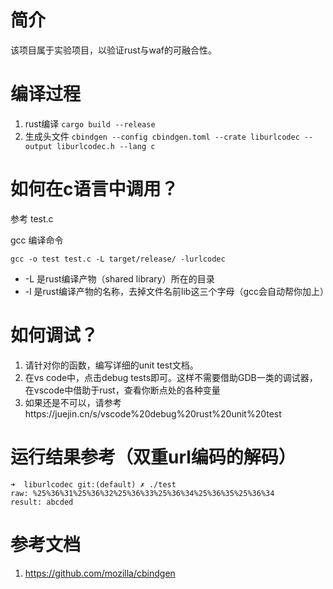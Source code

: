# 简介
该项目属于实验项目，以验证rust与waf的可融合性。

# 编译过程
1. rust编译
   `cargo build --release`
2. 生成头文件
    `cbindgen --config cbindgen.toml --crate liburlcodec --output liburlcodec.h --lang c`

# 如何在c语言中调用？
参考 test.c 

gcc 编译命令 

`gcc -o test test.c -L target/release/ -lurlcodec`

* -L 是rust编译产物（shared library）所在的目录
* -l 是rust编译产物的名称，去掉文件名前lib这三个字母（gcc会自动帮你加上）

# 如何调试？
1. 请针对你的函数，编写详细的unit test文档。
2. 在vs code中，点击debug tests即可。这样不需要借助GDB一类的调试器，在vscode中借助于rust，查看你断点处的各种变量
3. 如果还是不可以，请参考https://juejin.cn/s/vscode%20debug%20rust%20unit%20test


# 运行结果参考（双重url编码的解码）

```
➜  liburlcodec git:(default) ✗ ./test                                          
raw: %25%36%31%25%36%32%25%36%33%25%36%34%25%36%35%25%36%34
result: abcded

```
# 参考文档
1. https://github.com/mozilla/cbindgen
